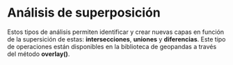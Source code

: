 # Análisis de superposición

Estos tipos de análisis permiten identificar y crear nuevas capas en función de la supersición de estas:  **intersecciones**, **uniones** y **diferencias**. Este tipo de operaciones están disponibles en la biblioteca de geopandas a través del método **overlay()**.


